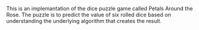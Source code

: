 This is an implemantation of the dice puzzle game called Petals Around the Rose. The puzzle is to predict
the value of six rolled dice based on understanding the underlying algorithm that creates the result.
